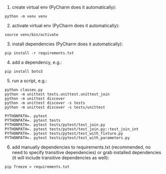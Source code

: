 1. create virtual env (PyCharm does it automatically):
```
python -m venv venv
```

2. activate virtual env (PyCharm does it automatically):
```
source venv/bin/activate
```

3. install dependencies (PyCharm does it automatically):
```
pip install -r requirements.txt
```
   
4. add a dependency, e.g.:
```
pip install boto3
```

5. run a script, e.g.:
```
python classes.py
python -m unittest tests.unittest.unittest_join
python -m unittest discover
python -m unittest discover -s tests
python -m unittest discover -s tests/unittest

PYTHONPATH=. pytest
PYTHONPATH=. pytest tests
PYTHONPATH=. pytest tests/pytest/test_join.py
PYTHONPATH=. pytest tests/pytest/test_join.py::test_join_int
PYTHONPATH=. pytest tests/pytest/test_with_fixture.py
PYTHONPATH=. pytest tests/pytest/test_with_parameters.py
```

6. add manually dependencies to requirements.txt (recommended, no need to specify transitive dependencies) or
   grab installed dependencies (it will include transitive dependencies as well):
```
pip freeze > requirements.txt
```